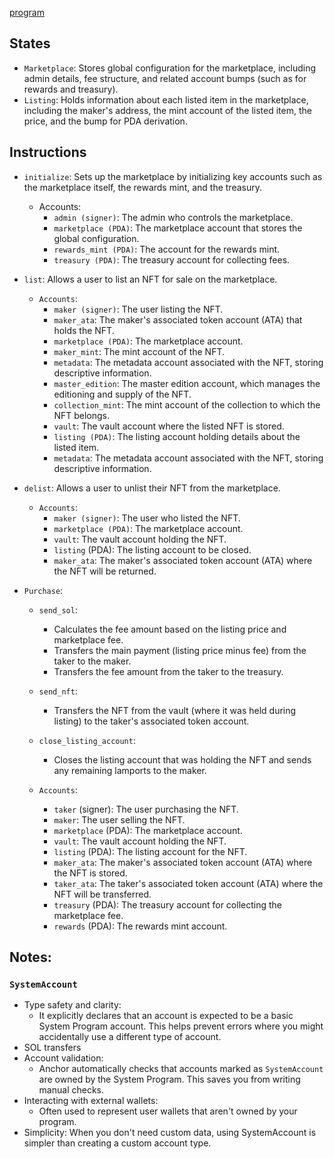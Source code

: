 <!-- markdownlint-disable -->

[program](programs/marketplace/src/lib.rs)

## States

- `Marketplace`: Stores global configuration for the marketplace, including admin details, fee structure, and related account bumps (such as for rewards and treasury).
- `Listing`: Holds information about each listed item in the marketplace, including the maker's address, the mint account of the listed item, the price, and the bump for PDA derivation.

## Instructions

- `initialize`:
  Sets up the marketplace by initializing key accounts such as the marketplace itself, the rewards mint, and the treasury.

  - Accounts:
    - `admin (signer)`: The admin who controls the marketplace.
    - `marketplace (PDA)`: The marketplace account that stores the global configuration.
    - `rewards_mint (PDA)`: The account for the rewards mint.
    - `treasury (PDA)`: The treasury account for collecting fees.

- `list`:
  Allows a user to list an NFT for sale on the marketplace.

  - `Accounts`:
    - `maker (signer)`: The user listing the NFT.
    - `maker_ata`: The maker's associated token account (ATA) that holds the NFT.
    - `marketplace (PDA)`: The marketplace account.
    - `maker_mint`: The mint account of the NFT.
    - `metadata`: The metadata account associated with the NFT, storing descriptive information.
    - `master_edition`: The master edition account, which manages the editioning and supply of the NFT.
    - `collection_mint`: The mint account of the collection to which the NFT belongs.
    - `vault`: The vault account where the listed NFT is stored.
    - `listing (PDA)`: The listing account holding details about the listed item.
    - `metadata`: The metadata account associated with the NFT, storing descriptive information.

- `delist`:
  Allows a user to unlist their NFT from the marketplace.

  - `Accounts`:
    - `maker (signer)`: The user who listed the NFT.
    - `marketplace (PDA)`: The marketplace account.
    - `vault`: The vault account holding the NFT.
    - `listing` (PDA): The listing account to be closed.
    - `maker_ata`: The maker's associated token account (ATA) where the NFT will be returned.

- `Purchase`:

  - `send_sol`:

    - Calculates the fee amount based on the listing price and marketplace fee.
    - Transfers the main payment (listing price minus fee) from the taker to the maker.
    - Transfers the fee amount from the taker to the treasury.

  - `send_nft`:

    - Transfers the NFT from the vault (where it was held during listing) to the taker's associated token account.

  - `close_listing_account`:

    - Closes the listing account that was holding the NFT and sends any remaining lamports to the maker.

  - `Accounts`:
    - `taker` (signer): The user purchasing the NFT.
    - `maker`: The user selling the NFT.
    - `marketplace` (PDA): The marketplace account.
    - `vault`: The vault account holding the NFT.
    - `listing` (PDA): The listing account for the NFT.
    - `maker_ata`: The maker's associated token account (ATA) where the NFT is stored.
    - `taker_ata`: The taker's associated token account (ATA) where the NFT will be transferred.
    - `treasury` (PDA): The treasury account for collecting the marketplace fee.
    - `rewards` (PDA): The rewards mint account.

## Notes:

### `SystemAccount`

- Type safety and clarity:
  - It explicitly declares that an account is expected to be a basic System Program account. This helps prevent errors where you might accidentally use a different type of account.
- SOL transfers
- Account validation:
  - Anchor automatically checks that accounts marked as `SystemAccount` are owned by the System Program. This saves you from writing manual checks.
- Interacting with external wallets:
  - Often used to represent user wallets that aren't owned by your program.
- Simplicity:
  When you don't need custom data, using SystemAccount is simpler than creating a custom account type.
